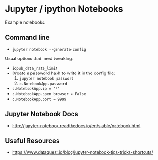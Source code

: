 # Jupyter / ipython Notebooks

Example notebooks.

## Command line

- `jupyter notebook --generate-config`

Usual options that need tweaking:

- `iopub_data_rate_limit`
- Create a password hash to write it in the config file: 
    1. `jupyter notebook password`
    2. `c.NotebookApp.password`
- `c.NotebookApp.ip = '*'`
- `c.NotebookApp.open_browser = False`
- `c.NotebookApp.port = 9999`

## Jupyter Notebook Docs

- http://jupyter-notebook.readthedocs.io/en/stable/notebook.html

## Useful Resources

- https://www.dataquest.io/blog/jupyter-notebook-tips-tricks-shortcuts/